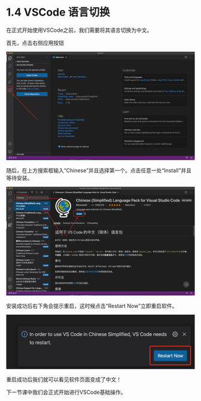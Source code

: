 # 1.4 VSCode 语言切换

在正式开始使用VSCode之前，我们需要将其语言切换为中文。

首先，点击右侧应用按钮

![](../.gitbook/assets/image%20%282%29.png)

随后，在上方搜索框输入“Chinese”并且选择第一个。点击任意一处“Install”并且等待安装。

![](../.gitbook/assets/image%20%283%29.png)

安装成功后右下角会提示重启，这时候点击“Restart Now”立即重启软件。

![](../.gitbook/assets/image%20%284%29.png)

重启成功后我们就可以看见软件页面变成了中文！

下一节课中我们会正式开始进行VSCode基础操作。

